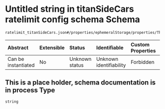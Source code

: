 # Untitled string in titanSideCars ratelimit config schema Schema

```txt
ratelimit_titanSideCars.json#/properties/ephemeralStorage/properties/This is a place holder, schema documentation is in process
```



| Abstract            | Extensible | Status         | Identifiable            | Custom Properties | Additional Properties | Access Restrictions | Defined In                                                                                    |
| :------------------ | :--------- | :------------- | :---------------------- | :---------------- | :-------------------- | :------------------ | :-------------------------------------------------------------------------------------------- |
| Can be instantiated | No         | Unknown status | Unknown identifiability | Forbidden         | Allowed               | none                | [ratelimit\_titanSideCars.json\*](../out/ratelimit_titanSideCars.json "open original schema") |

## This is a place holder, schema documentation is in process Type

`string`
